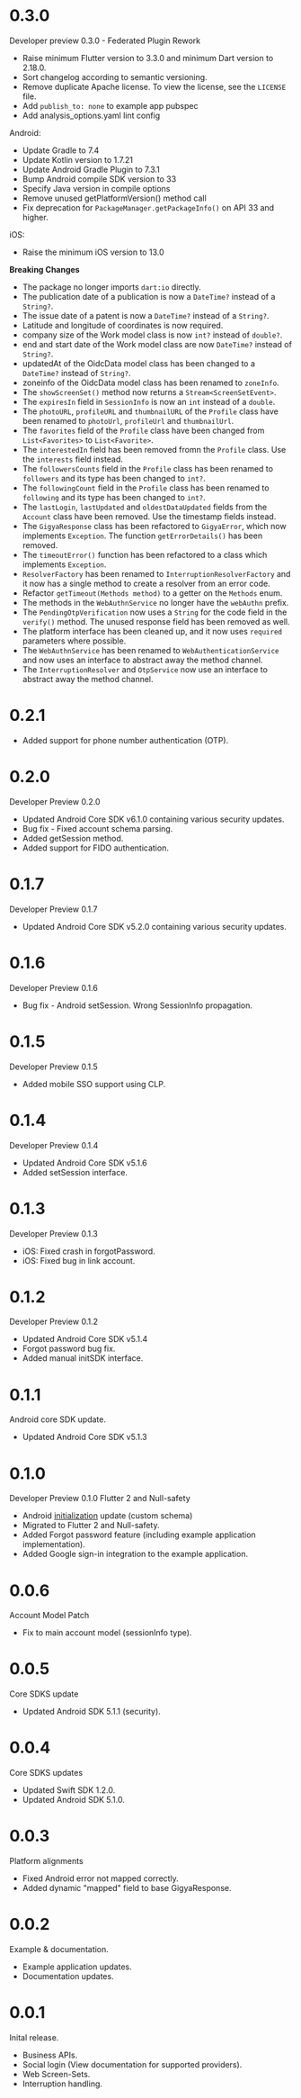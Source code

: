 # 0.3.0

Developer preview 0.3.0 - Federated Plugin Rework

* Raise minimum Flutter version to 3.3.0 and minimum Dart version to 2.18.0.
* Sort changelog according to semantic versioning.
* Remove duplicate Apache license. To view the license, see the `LICENSE` file.
* Add `publish_to: none` to example app pubspec
* Add analysis_options.yaml lint config

Android:
* Update Gradle to 7.4
* Update Kotlin version to 1.7.21
* Update Android Gradle Plugin to 7.3.1
* Bump Android compile SDK version to 33
* Specify Java version in compile options
* Remove unused getPlatformVersion() method call
* Fix deprecation for `PackageManager.getPackageInfo()` on API 33 and higher.

iOS:
* Raise the minimum iOS version to 13.0

**Breaking Changes**

* The package no longer imports `dart:io` directly.
* The publication date of a publication is now a `DateTime?` instead of a `String?`.
* The issue date of a patent is now a `DateTime?` instead of a `String?`.
* Latitude and longitude of coordinates is now required.
* company size of the Work model class is now `int?` instead of `double?`.
* end and start date of the Work model class are now `DateTime?` instead of `String?`.
* updatedAt of the OidcData model class has been changed to a `DateTime?` instead of `String?`.
* zoneinfo of the OidcData model class has been renamed to `zoneInfo`.
* The `showScreenSet()` method now returns a `Stream<ScreenSetEvent>`.
* The `expiresIn` field in `SessionInfo` is now an `int` instead of a `double`.
* The `photoURL`, `profileURL` and `thumbnailURL` of the `Profile` class have been renamed to `photoUrl`, `profileUrl` and `thumbnailUrl`.
* The `favorites` field of the `Profile` class have been changed from `List<Favorites>` to `List<Favorite>`.
* The `interestedIn` field has been removed fromn the `Profile` class. Use the `interests` field instead.
* The `followersCounts` field in the `Profile` class has been renamed to `followers` and its type has been changed to `int?`.
* The `followingCount` field in the `Profile` class has been renamed to `following` and its type has been changed to `int?`.
* The `lastLogin`, `lastUpdated` and `oldestDataUpdated` fields from the `Account` class have been removed. Use the timestamp fields instead.
* The `GigyaResponse` class has been refactored to `GigyaError`, which now implements `Exception`. The function `getErrorDetails()` has been removed.
* The `timeoutError()` function has been refactored to a class which implements `Exception`.
* `ResolverFactory` has been renamed to `InterruptionResolverFactory` and it now has a single method to create a resolver from an error code.
* Refactor `getTimeout(Methods method)` to a getter on the `Methods` enum.
* The methods in the `WebAuthnService` no longer have the `webAuthn` prefix.
* The `PendingOtpVerification` now uses a `String` for the code field in the `verify()` method. The unused response field has been removed as well.
* The platform interface has been cleaned up, and it now uses `required` parameters where possible.
* The `WebAuthnService` has been renamed to `WebAuthenticationService` and now uses an interface to abstract away the method channel.
* The `InterruptionResolver` and `OtpService` now use an interface to abstract away the method channel. 

# 0.2.1

* Added support for phone number authentication (OTP).

# 0.2.0

Developer Preview 0.2.0

* Updated Android Core SDK v6.1.0 containing various security updates.
* Bug fix - Fixed account schema parsing.
* Added getSession method.
* Added support for FIDO authentication.

# 0.1.7

Developer Preview 0.1.7

* Updated Android Core SDK v5.2.0 containing various security updates.

# 0.1.6

Developer Preview 0.1.6

* Bug fix - Android setSession. Wrong SessionInfo propagation.

# 0.1.5
Developer Preview 0.1.5

* Added mobile SSO support using CLP.

# 0.1.4
Developer Preview 0.1.4

* Updated Android Core SDK v5.1.6
* Added setSession interface.

# 0.1.3
Developer Preview 0.1.3

* iOS: Fixed crash in forgotPassword.
* iOS: Fixed bug in link account.

# 0.1.2
Developer Preview 0.1.2

* Updated Android Core SDK v5.1.4
* Forgot password bug fix.
* Added manual initSDK interface.

# 0.1.1
Android core SDK update.

* Updated Android Core SDK v5.1.3

# 0.1.0

Developer Preview 0.1.0
Flutter 2 and Null-safety

* Android [initialization](https://github.com/SAP/gigya-flutter-plugin#android-setup) update (custom schema) 
* Migrated to Flutter 2 and Null-safety.
* Added Forgot password feature (including example application implementation).
* Added Google sign-in integration to the example application.

# 0.0.6
Account Model Patch

* Fix to main account model (sessionInfo type).

# 0.0.5
Core SDKS update

* Updated Android SDK 5.1.1 (security).

# 0.0.4
Core SDKS updates

* Updated Swift SDK 1.2.0.
* Updated Android SDK 5.1.0.

# 0.0.3
Platform alignments

* Fixed Android error not mapped correctly.
* Added dynamic "mapped" field to base GigyaResponse.

# 0.0.2
Example & documentation.

* Example application updates.
* Documentation updates.

# 0.0.1
Inital release.

* Business APIs.
* Social login (View documentation for supported providers).
* Web Screen-Sets.
* Interruption handling.